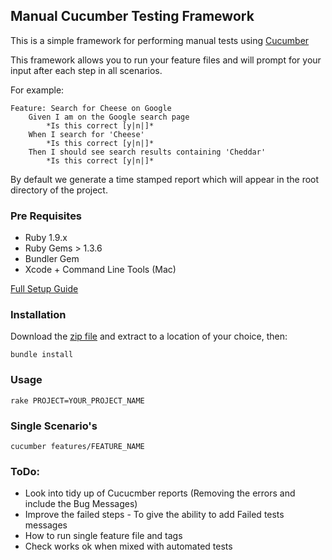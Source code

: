 ## Manual Cucumber Testing Framework

This is a simple framework for performing manual tests using [Cucumber](http://cukes.info)

This framework allows you to run your feature files and will prompt for your input after each step in all scenarios.

For example:

    Feature: Search for Cheese on Google
        Given I am on the Google search page
            *Is this correct [y|n|]*
        When I search for 'Cheese'
            *Is this correct [y|n|]*
        Then I should see search results containing 'Cheddar'
            *Is this correct [y|n|]*

By default we generate a time stamped report which will appear in the root directory of the project.

### Pre Requisites

* Ruby 1.9.x
* Ruby Gems > 1.3.6
* Bundler Gem
* Xcode + Command Line Tools (Mac)

[Full Setup Guide](https://)

### Installation

Download the [zip file](https://github.com/ITV/manual_cukes/zipball/master) and extract to a location of your choice, then:

    bundle install

### Usage

    rake PROJECT=YOUR_PROJECT_NAME

### Single Scenario's

    cucumber features/FEATURE_NAME

### ToDo: 

- Look into tidy up of Cucucmber reports (Removing the errors and include the Bug Messages)
- Improve the failed steps - To give the ability to add Failed tests messages
- How to run single feature file and tags
- Check works ok when mixed with automated tests
